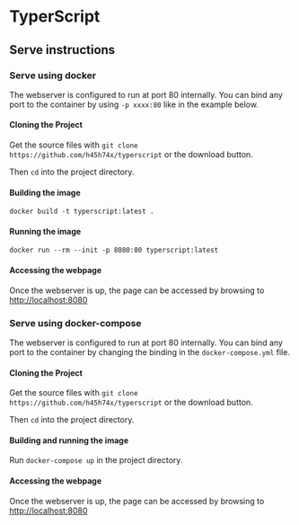 # TyperScript

## Serve instructions

### Serve using docker

The webserver is configured to run at port 80 internally.
You can bind any port to the container by using `-p xxxx:80` like in the example below.

#### Cloning the Project
Get the source files with `git clone https://github.com/h45h74x/typerscript` or the download button.

Then `cd` into the project directory.

#### Building the image
`docker build -t typerscript:latest .`

#### Running the image
`docker run --rm --init -p 8080:80 typerscript:latest`

#### Accessing the webpage
Once the webserver is up, the page can be accessed by browsing to [http://localhost:8080](http://localhost:8080)


### Serve using docker-compose

The webserver is configured to run at port 80 internally.
You can bind any port to the container by changing the binding in the `docker-compose.yml` file.

#### Cloning the Project
Get the source files with `git clone https://github.com/h45h74x/typerscript` or the download button.

Then `cd` into the project directory.

#### Building and running the image
Run `docker-compose up` in the project directory.

#### Accessing the webpage
Once the webserver is up, the page can be accessed by browsing to [http://localhost:8080](http://localhost:8080)

